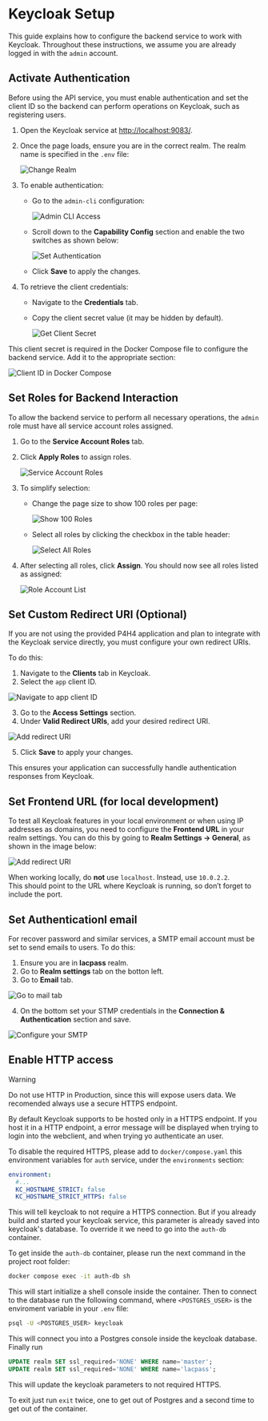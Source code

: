 # Keycloak Setup

This guide explains how to configure the backend service to work with Keycloak. Throughout these instructions, we assume you are already logged in with the `admin` account.

## Activate Authentication

Before using the API service, you must enable authentication and set the client ID so the backend can perform operations on Keycloak, such as registering users.

1. Open the Keycloak service at [http://localhost:9083/](http://localhost:9083/).
2. Once the page loads, ensure you are in the correct realm. The realm name is specified in the `.env` file:

   ![Change Realm](./images/client_secret/keycloak_change_realm.png)

3. To enable authentication:

   - Go to the `admin-cli` configuration:

     ![Admin CLI Access](./images/client_secret/keycloak_admin_cli.png)

   - Scroll down to the **Capability Config** section and enable the two switches as shown below:

     ![Set Authentication](./images/client_secret/keycloak_set_authentication.png)

   - Click **Save** to apply the changes.

4. To retrieve the client credentials:

   - Navigate to the **Credentials** tab.
   - Copy the client secret value (it may be hidden by default).

     ![Get Client Secret](./images/client_secret/keycloak_get_client_secret.png)

This client secret is required in the Docker Compose file to configure the backend service. Add it to the appropriate section:

![Client ID in Docker Compose](./images/client_secret/docker_compose_client_id.png)

## Set Roles for Backend Interaction

To allow the backend service to perform all necessary operations, the `admin` role must have all service account roles assigned.

1. Go to the **Service Account Roles** tab.
2. Click **Apply Roles** to assign roles.

   ![Service Account Roles](./images/add_roles/keycloak_service_account_assign_role.png)

3. To simplify selection:

   - Change the page size to show 100 roles per page:

     ![Show 100 Roles](./images/add_roles/keycloak_assign_role_100_pages.png)

   - Select all roles by clicking the checkbox in the table header:

     ![Select All Roles](./images/add_roles/keycloak_service_accont_role_select_all.png)

4. After selecting all roles, click **Assign**. You should now see all roles listed as assigned:

   ![Role Account List](./images/add_roles/keycloak_service_account_list.png)

## Set Custom Redirect URI (Optional)

If you are not using the provided P4H4 application and plan to integrate with the Keycloak service directly, you must configure your own redirect URIs.

To do this:

1. Navigate to the **Clients** tab in Keycloak.
2. Select the `app` client ID.

![Navigate to app client ID](./images/redirect_uri/keycloak_add_redirect_uri.png)

3. Go to the **Access Settings** section.
4. Under **Valid Redirect URIs**, add your desired redirect URI.

![Add redirect URI](./images/redirect_uri/keycloak_add_new_redirect_uri.png)

5. Click **Save** to apply your changes.

This ensures your application can successfully handle authentication responses from Keycloak.

## Set Frontend URL (for local development)

To test all Keycloak features in your local environment or when using IP addresses as domains, you need to configure the **Frontend URL** in your realm settings. You can do this by going to **Realm Settings → General**, as shown in the image below:

![Add redirect URI](./images/change_frontend_url.png)

When working locally, do **not** use `localhost`. Instead, use `10.0.2.2`.  
This should point to the URL where Keycloak is running, so don’t forget to include the port.

## Set Authenticationl email

For recover password and similar services, a SMTP email account must be set to send emails to users.
To do this:

1. Ensure you are in **lacpass** realm.
2. Go to **Realm settings** tab on the botton left.
3. Go to **Email** tab.

![Go to mail tab](./images/email_config/go_to_email_tab.png)

4. On the bottom set your STMP credentials in the **Connection & Authentication** section and save.

![Configure your SMTP](./images/email_config/configure_smtp.png)

## Enable HTTP access

> [!WARNING]
> Do not use HTTP in Production, since this will expose users data. We recomended always use a secure HTTPS endpoint.

By default Keycloak supports to be hosted only in a HTTPS endpoint. If you host it in a HTTP endpoint, a error message will be displayed when trying to login 
into the webclient, and when trying yo authenticate an user.

To disable the required HTTPS, please add to `docker/compose.yaml` this environment variables for `auth`
service, under the `environments` section:

```yaml
environment:
  #...
  KC_HOSTNAME_STRICT: false
  KC_HOSTNAME_STRICT_HTTPS: false
```

This will tell keycloak to not require a HTTPS connection. 
But if you already build and started your keycloak service, this parameter is already saved
into keycloak's database. To override it we need to go into the `auth-db` container.

To get inside the `auth-db` container, please run the next command in the project root folder:

```bash
docker compose exec -it auth-db sh
```

This will start initialize a shell console inside the container. Then to connect to the
database run the following command, where `<POSTGRES_USER>` is the enviroment variable in your `.env` file:

```bash
psql -U <POSTGRES_USER> keycloak
```

This will connect you into a Postgres console inside the keycloak database. Finally run

```sql
UPDATE realm SET ssl_required='NONE' WHERE name='master';
UPDATE realm SET ssl_required='NONE' WHERE name='lacpass';
```

This will update the keycloak parameters to not required HTTPS.

To exit just run `exit` twice, one to get out of Postgres and a second time to get out of the container.
